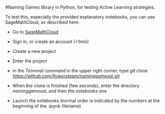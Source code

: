 #Naming Games library in Python, for testing Active Learning strategies.

To test this, especially the provided explanatory notebooks, you can use SageMathCloud, as described here:

* Go to [SageMathCloud][1]
* Sign in, or create an account (<1min)
* Create a new project
* Enter the project
* in the *Terminal command* in the upper right corner, type *git clone https://github.com/flowersteam/naminggamesal.git*
* When the clone is finished (few seconds), enter the directory *naminggamesal*, and then the *notebooks* one
* Launch the notebooks (normal order is indicated by the numbers at the beginning of the .ipynb filename)






  [1]: https://cloud.sagemath.com/